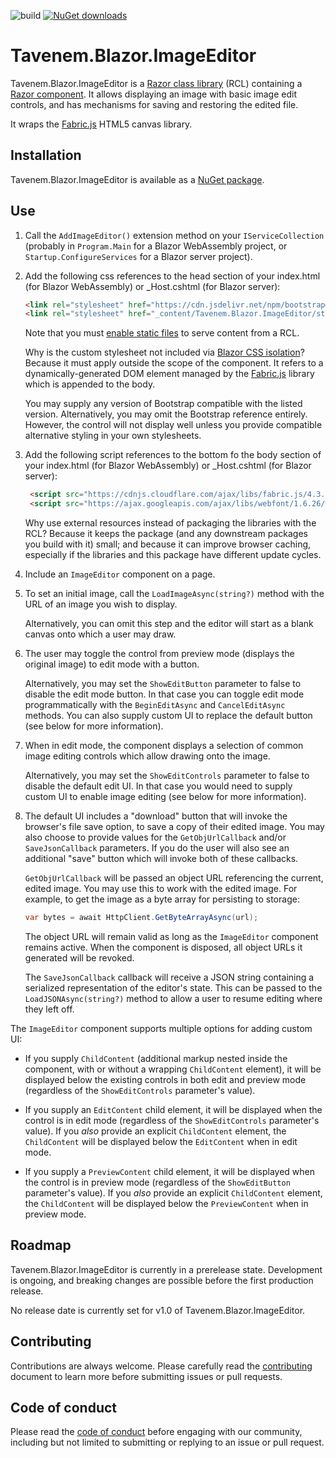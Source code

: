 ![build](https://img.shields.io/github/workflow/status/Tavenem/Blazor.ImageEditor/publish/main) [![NuGet downloads](https://img.shields.io/nuget/dt/Tavenem.Blazor.ImageEditor)](https://www.nuget.org/packages/Tavenem.Blazor.ImageEditor/)

Tavenem.Blazor.ImageEditor
==

Tavenem.Blazor.ImageEditor is a [Razor class
library](https://docs.microsoft.com/en-us/aspnet/core/razor-pages/ui-class) (RCL) containing a
[Razor component](https://docs.microsoft.com/en-us/aspnet/core/blazor/components/class-libraries).
It allows displaying an image with basic image edit controls, and has mechanisms for saving and
restoring the edited file.

It wraps the [Fabric.js](http://fabricjs.com/) HTML5 canvas library.

## Installation

Tavenem.Blazor.ImageEditor is available as a [NuGet package](https://www.nuget.org/packages/Tavenem.Blazor.ImageEditor/).

## Use

1. Call the `AddImageEditor()` extension method on your `IServiceCollection` (probably in
`Program.Main` for a Blazor WebAssembly project, or `Startup.ConfigureServices` for a Blazor server
project).

1. Add the following css references to the head section of your index.html (for Blazor WebAssembly)
   or _Host.cshtml (for Blazor server):

   ````html
   <link rel="stylesheet" href="https://cdn.jsdelivr.net/npm/bootstrap@5.0.0-beta3/dist/css/bootstrap.min.css" integrity="sha384-eOJMYsd53ii+scO/bJGFsiCZc+5NDVN2yr8+0RDqr0Ql0h+rP48ckxlpbzKgwra6" crossorigin="anonymous">
   <link rel="stylesheet" href="_content/Tavenem.Blazor.ImageEditor/style.css" />
   ````

   Note that you must [enable static
   files](https://docs.microsoft.com/en-us/aspnet/core/fundamentals/static-files) to serve content
   from a RCL.

   Why is the custom stylesheet not included via [Blazor CSS
   isolation](https://docs.microsoft.com/en-us/aspnet/core/blazor/components/css-isolation)? Because
   it must apply outside the scope of the component. It refers to a dynamically-generated DOM
   element managed by the [Fabric.js](http://fabricjs.com/) library which is appended to the body.

   You may supply any version of Bootstrap compatible with the listed version. Alternatively, you
   may omit the Bootstrap reference entirely. However, the control will not display well unless you
   provide compatible alternative styling in your own stylesheets.

1. Add the following script references to the bottom fo the body section of your index.html (for
   Blazor WebAssembly) or _Host.cshtml (for Blazor server):

   ````html
    <script src="https://cdnjs.cloudflare.com/ajax/libs/fabric.js/4.3.1/fabric.min.js" integrity="sha512-ACqMrfAtm537AWzgx/xQ57JnFxXeq8RylQMGg4y/e6M2ew4Z8NycE8aId/Bt2ZE+w1gNsox3MgwxKl7SGMRdtA==" crossorigin="anonymous"></script>
    <script src="https://ajax.googleapis.com/ajax/libs/webfont/1.6.26/webfont.js"></script>
   ````

   Why use external resources instead of packaging the libraries with the RCL? Because it keeps the
   package (and any downstream packages you build with it) small; and because it can improve browser
   caching, especially if the libraries and this package have different update cycles.

1. Include an `ImageEditor` component on a page.

1. To set an initial image, call the `LoadImageAsync(string?)` method with the URL of an image you
   wish to display.
   
   Alternatively, you can omit this step and the editor will start as a blank canvas onto which a
   user may draw.

1. The user may toggle the control from preview mode (displays the original image) to edit mode with
   a button.
   
   Alternatively, you may set the `ShowEditButton` parameter to false to disable the edit mode
   button. In that case you can toggle edit mode programmatically with the `BeginEditAsync` and
   `CancelEditAsync` methods. You can also supply custom UI to replace the default button (see below
   for more information).

1. When in edit mode, the component displays a selection of common image editing controls which
   allow drawing onto the image.
   
   Alternatively, you may set the `ShowEditControls` parameter to false to disable the default edit
   UI. In that case you would need to supply custom UI to enable image editing (see below for more
   information).

1. The default UI includes a "download" button that will invoke the browser's file save option, to
   save a copy of their edited image. You may also choose to provide values for the
   `GetObjUrlCallback` and/or `SaveJsonCallback` parameters. If you do the user will also see an
   additional "save" button which will invoke both of these callbacks.
   
   `GetObjUrlCallback` will be passed an object URL referencing the current, edited image. You may
   use this to work with the edited image. For example, to get the image as a byte array for
   persisting to storage:

   ```csharp
   var bytes = await HttpClient.GetByteArrayAsync(url);
   ```

   The object URL will remain valid as long as the `ImageEditor` component remains active. When the
   component is disposed, all object URLs it generated will be revoked.
   
   The `SaveJsonCallback` callback will receive a JSON string containing a serialized representation
   of the editor's state. This can be passed to the `LoadJSONAsync(string?)` method to allow a user
   to resume editing where they left off.

The `ImageEditor` component supports multiple options for adding custom UI:

  - If you supply `ChildContent` (additional markup nested inside the component, with or without a
    wrapping `ChildContent` element), it will be displayed below the existing controls in both edit
    and preview mode (regardless of the `ShowEditControls` parameter's value).

  - If you supply an `EditContent` child element, it will be displayed when the control is in edit
    mode (regardless of the `ShowEditControls` parameter's value). If you *also* provide an explicit
    `ChildContent` element, the `ChildContent` will be displayed below the `EditContent` when in
    edit mode.

  - If you supply a `PreviewContent` child element, it will be displayed when the control is in
    preview mode (regardless of the `ShowEditButton` parameter's value). If you *also* provide an
    explicit `ChildContent` element, the `ChildContent` will be displayed below the `PreviewContent`
    when in preview mode.

## Roadmap

Tavenem.Blazor.ImageEditor is currently in a prerelease state. Development is ongoing, and breaking
changes are possible before the first production release.

No release date is currently set for v1.0 of Tavenem.Blazor.ImageEditor.

## Contributing

Contributions are always welcome. Please carefully read the [contributing](docs/CONTRIBUTING.md) document to learn more before submitting issues or pull requests.

## Code of conduct

Please read the [code of conduct](docs/CODE_OF_CONDUCT.md) before engaging with our community, including but not limited to submitting or replying to an issue or pull request.